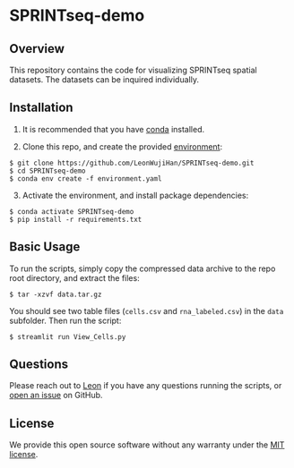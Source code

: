 # SPRINTseq-demo

## Overview

This repository contains the code for visualizing SPRINTseq spatial datasets. The datasets can be inquired individually.

## Installation

1. It is recommended that you have [conda](https://docs.conda.io/en/latest/miniconda.html) installed. 

2. Clone this repo, and create the provided [environment](./environment.yaml):

```
$ git clone https://github.com/LeonWujiHan/SPRINTseq-demo.git
$ cd SPRINTseq-demo
$ conda env create -f environment.yaml
```

3. Activate the environment, and install package dependencies:

```
$ conda activate SPRINTseq-demo
$ pip install -r requirements.txt
```

## Basic Usage

To run the scripts, simply copy the compressed data archive to the repo root directory, and extract the files:

```
$ tar -xzvf data.tar.gz
```

You should see two table files (`cells.csv` and `rna_labeled.csv`) in the `data` subfolder. Then run the script:

```
$ streamlit run View_Cells.py
```

## Questions

Please reach out to [Leon](mailto:leonwujihan@outlook.com) if you have any questions running the scripts, or [open an issue](../../issues/new) on GitHub.

## License

We provide this open source software without any warranty under the [MIT license](https://opensource.org/licenses/MIT).